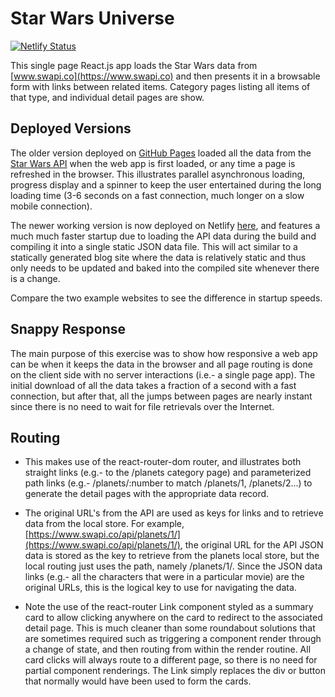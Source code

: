 # Star Wars Universe

[![Netlify Status](https://api.netlify.com/api/v1/badges/c319526a-b930-48e7-be54-b432ca3510c7/deploy-status)](https://app.netlify.com/sites/starwars-universe/deploys)

This single page React.js app loads the Star Wars data from [www.swapi.co](https://www.swapi.co) and then presents it in a browsable form with links between related items.  Category pages listing all items of that type, and individual detail pages are show.

## Deployed Versions

The older version deployed on [GitHub Pages](https://serotta58.github.io/starwars-universe/) loaded all the data from the [Star Wars API](https://www.swapi.co/api/) when the web app is first loaded, or any time a page is refreshed in the browser.  This illustrates parallel asynchronous loading, progress display and a spinner to keep the user entertained during the long loading time (3-6 seconds on a fast connection, much longer on a slow mobile connection).

The newer working version is now deployed on Netlify [here](https://starwars-universe.netlify.com/), and features a much much faster startup due to loading the API data during the build and compiling it into a single static JSON data file.  This will act similar to a statically generated blog site where the data is relatively static and thus only needs to be updated and baked into the compiled site whenever there is a change.

Compare the two example websites to see the difference in startup speeds.

## Snappy Response

The main purpose of this exercise was to show how responsive a web app can be when it keeps the data in the browser and all page routing is done on the client side with no server interactions (i.e.- a single page app).  The initial download of all the data takes a fraction of a second with a fast connection, but after that, all the jumps between pages are nearly instant since there is no need to wait for file retrievals over the Internet.

## Routing

- This makes use of the react-router-dom router, and illustrates both straight links (e.g.- to the /planets category page) and parameterized path links (e.g.- /planets/:number to match /planets/1, /planets/2...) to generate the detail pages with the appropriate data record.

- The original URL's from the API are used as keys for links and to retrieve data from the local store.  For example, [https://www.swapi.co/api/planets/1/](https://www.swapi.co/api/planets/1/), the original URL for the API JSON data is stored as the key to retrieve from the planets local store, but the local routing just uses the path, namely /planets/1/.  Since the JSON data links (e.g.- all the characters that were in a particular movie) are the original URLs, this is the logical key to use for navigating the data.

- Note the use of the react-router Link component styled as a summary card to allow clicking anywhere on the card to redirect to the associated detail page.  This is much cleaner than some roundabout solutions that are sometimes required such as triggering a component render through a change of state, and then routing from within the render routine.  All card clicks will always route to a different page, so there is no need for partial component renderings.  The Link simply replaces the div or button that normally would have been used to form the cards.